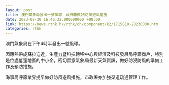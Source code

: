 ```yaml
---
layout: post
title: 澳門氣象局發出一號風球　政府籲做好防風避風措施
date: 2023-08-30 16:40:32.000000000 +08:00
link: https://news.rthk.hk/rthk/ch/component/k2/1715810-20230830.htm
categories: rthk
---
```


澳門氣象局在下午4時半發出一號風球。

因應熱帶旋蘇拉迫近，生產力暨科技轉移中心與經濟及科技發展局呼籲商戶，特別是位處低窪地區的中小企，密切留意氣象局最新天氣資訊，做好防浸防風的準備工作及預防措施。

海事局呼籲業界提早做好防風避風措施，市政署亦加強渠道疏通管理工作。
